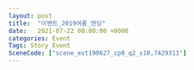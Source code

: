 ```yaml
---
layout: post
title:  "이벤트_2019여름_엔딩"
date:   2021-07-22 08:00:00 +0000
categories: Event
Tags: Story Event
SceneCode: ["scene_evt190627_cp0_q2_s10,7429311"]
---
```

